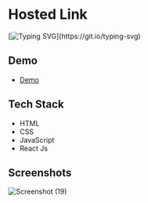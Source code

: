 # Hosted Link
[![Typing SVG](https://readme-typing-svg.demolab.com?font=Fira+Code&pause=1000&color=F7701A&random=false&width=435&lines=Hi!+Guys++%F0%9F%91%8B;This+is+my+sidebar+Project.)](https://git.io/typing-svg)


## Demo


- [Demo](https://priyojeet-sidebar.netlify.app)

## Tech Stack

- HTML
- CSS
- JavaScript
- React Js

## Screenshots
![Screenshot (19)](https://github.com/PriyajitMaity/projects/assets/134254753/28b0d19d-d37b-42fb-a984-8d0858e402c2)
